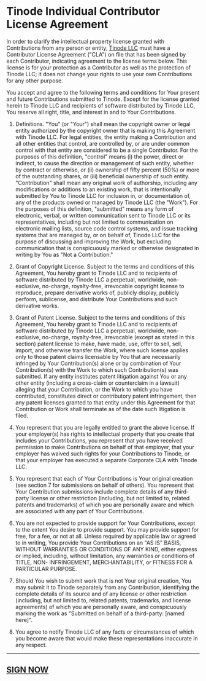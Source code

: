 # Tinode Individual Contributor License Agreement

In order to clarify the intellectual property license granted with Contributions from any person or entity,
[Tinode LLC](https://tinode.co) must have a Contributor License Agreement ("CLA") on file that has been signed by each Contributor,
indicating agreement to the license terms below. This license is for your protection as a Contributor as
well as the protection of Tinode LLC; it does not change your rights to use your own Contributions for any
other purpose.

You accept and agree to the following terms and conditions for Your present and future Contributions
submitted to Tinode. Except for the license granted herein to Tinode LLC and recipients of software distributed
by Tinode LLC, You reserve all right, title, and interest in and to Your Contributions.

1. Definitions.
"You" (or "Your") shall mean the copyright owner or legal entity authorized by the copyright owner that is making this Agreement with Tinode LLC. For legal entities, the entity making a Contribution and all other entities that control, are controlled by, or are under common control with that entity are considered to be a single Contributor. For the purposes of this definition, "control" means (i) the power, direct or indirect, to cause the direction or management of such entity, whether by contract or otherwise, or (ii) ownership of fifty percent (50%) or more of the outstanding shares, or (iii) beneficial ownership of such entity.
"Contribution" shall mean any original work of authorship, including any modifications or additions to an existing work, that is intentionally submitted by You to Tinode LLC for inclusion in, or documentation of, any of the products owned or managed by Tinode LLC (the "Work"). For the purposes of this definition, "submitted" means any form of electronic, verbal, or written communication sent to Tinode LLC or its representatives, including but not limited to communication on electronic mailing lists, source code control systems, and issue tracking systems that are managed by, or on behalf of, Tinode LLC for the purpose of discussing and improving the Work, but excluding communication that is conspicuously marked or otherwise designated in writing by You as "Not a Contribution."

2. Grant of Copyright License.
Subject to the terms and conditions of this Agreement, You hereby grant to Tinode LLC and to recipients of software distributed by Tinode LLC a perpetual, worldwide, non-exclusive, no-charge, royalty-free, irrevocable copyright license to reproduce, prepare derivative works of, publicly display, publicly perform, sublicense, and distribute Your Contributions and such derivative works.

3. Grant of Patent License.
Subject to the terms and conditions of this Agreement, You hereby grant to Tinode LLC and to recipients of software distributed by Tinode LLC a perpetual, worldwide, non-exclusive, no-charge, royalty-free, irrevocable (except as stated in this section) patent license to make, have made, use, offer to sell, sell, import, and otherwise transfer the Work, where such license applies only to those patent claims licensable by You that are necessarily infringed by Your Contribution(s) alone or by combination of Your Contribution(s) with the Work to which such Contribution(s) was submitted. If any entity institutes patent litigation against You or any other entity (including a cross-claim or counterclaim in a lawsuit) alleging that your Contribution, or the Work to which you have contributed, constitutes direct or contributory patent infringement, then any patent licenses granted to that entity under this Agreement for that Contribution or Work shall terminate as of the date such litigation is filed.

4. You represent that you are legally entitled to grant the above license. If your employer(s) has rights to intellectual property that you create that includes your Contributions, you represent that you have received permission to make Contributions on behalf of that employer, that your employer has waived such rights for your Contributions to Tinode, or that your employer has executed a separate Corporate CLA with Tinode LLC.

5. You represent that each of Your Contributions is Your original creation (see section 7 for submissions on behalf of others). You represent that Your Contribution submissions include complete details of any third-party license or other restriction (including, but not limited to, related patents and trademarks) of which you are personally aware and which are associated with any part of Your Contributions.

6. You are not expected to provide support for Your Contributions, except to the extent You desire to provide support. You may provide support for free, for a fee, or not at all. Unless required by applicable law or agreed to in writing, You provide Your Contributions on an "AS IS" BASIS, WITHOUT WARRANTIES OR CONDITIONS OF ANY KIND, either express or implied, including, without limitation, any warranties or conditions of TITLE, NON- INFRINGEMENT, MERCHANTABILITY, or FITNESS FOR A PARTICULAR PURPOSE.

7. Should You wish to submit work that is not Your original creation, You may submit it to Tinode separately from any Contribution, identifying the complete details of its source and of any license or other restriction (including, but not limited to, related patents, trademarks, and license agreements) of which you are personally aware, and conspicuously marking the work as "Submitted on behalf of a third-party: [named here]".

8. You agree to notify Tinode LLC of any facts or circumstances of which you become aware that would make these representations inaccurate in any respect.

---

## [SIGN NOW](https://docs.google.com/forms/d/e/1FAIpQLSfmtJDHzFOJTzIv5jZ-gHRxVU0ysTdIMJakv1xgUUCu_RGeKQ/formResponse)
